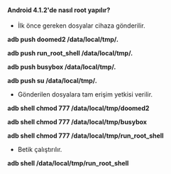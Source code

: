 #### Android 4.1.2'de nasıl root yapılır?

* İlk önce gereken dosyalar cihaza gönderilir.

**adb push doomed2 /data/local/tmp/.**

**adb push run_root_shell /data/local/tmp/.**

**adb push busybox /data/local/tmp/.**

**adb push su /data/local/tmp/.**


* Gönderilen dosyalara tam erişim yetkisi verilir.

**adb shell chmod 777 /data/local/tmp/doomed2**

**adb shell chmod 777 /data/local/tmp/busybox**

**adb shell chmod 777 /data/local/tmp/run_root_shell**


* Betik çalıştırılır.

**adb shell /data/local/tmp/run_root_shell**
